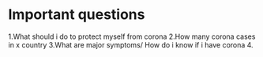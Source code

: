 # Important questions

1.What should i do to protect myself from corona
2.How many corona cases in x country
3.What are major symptoms/ How do i know if i have corona
4.
